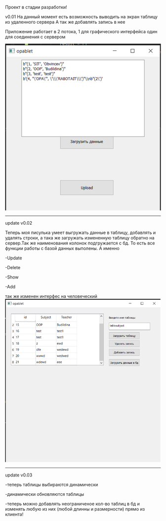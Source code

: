Проект в стадии разработки! 

v0.01
На данный момент есть возможность выводить на экран таблицу из удаленного сервера
А так же добавлять запись в нее

Приложение работает в 2 потока, 1 для графического интерфейса один для соединения с сервером


![alt text](picture.png)
_________________________________________________________
update v0.02

Теперь моя писулька умеет  выгружать данные в таблицу, добавлять и удалять строки, а така же загружать измененную таблицу обратно на сервер.Так же наименования колонок подгружается с бд. То есть все функции работы с базой данных выполены. А именно

-Update

-Delete

-Show

-Add

так же изменен интерфес на человеческий
![alt text](v2png.png)
__________________________________________________



update v0.03

-теперь таблицы выбираются динамически

-динамически обновляются таблицы


-теперь можно добавлять неограниченое кол-во таблиц в бд и изменять любую из них (любой длинны и размерности) прямо из клиента!


